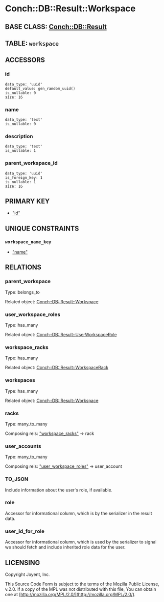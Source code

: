 # Conch::DB::Result::Workspace

## BASE CLASS: [Conch::DB::Result](../modules/Conch%3A%3ADB%3A%3AResult)

## TABLE: `workspace`

## ACCESSORS

### id

```
data_type: 'uuid'
default_value: gen_random_uuid()
is_nullable: 0
size: 16
```

### name

```
data_type: 'text'
is_nullable: 0
```

### description

```
data_type: 'text'
is_nullable: 1
```

### parent\_workspace\_id

```
data_type: 'uuid'
is_foreign_key: 1
is_nullable: 1
size: 16
```

## PRIMARY KEY

- ["id"](#id)

## UNIQUE CONSTRAINTS

### `workspace_name_key`

- ["name"](#name)

## RELATIONS

### parent\_workspace

Type: belongs\_to

Related object: [Conch::DB::Result::Workspace](../modules/Conch%3A%3ADB%3A%3AResult%3A%3AWorkspace)

### user\_workspace\_roles

Type: has\_many

Related object: [Conch::DB::Result::UserWorkspaceRole](../modules/Conch%3A%3ADB%3A%3AResult%3A%3AUserWorkspaceRole)

### workspace\_racks

Type: has\_many

Related object: [Conch::DB::Result::WorkspaceRack](../modules/Conch%3A%3ADB%3A%3AResult%3A%3AWorkspaceRack)

### workspaces

Type: has\_many

Related object: [Conch::DB::Result::Workspace](../modules/Conch%3A%3ADB%3A%3AResult%3A%3AWorkspace)

### racks

Type: many\_to\_many

Composing rels: ["workspace\_racks"](#workspace_racks) -> rack

### user\_accounts

Type: many\_to\_many

Composing rels: ["user\_workspace\_roles"](#user_workspace_roles) -> user\_account

### TO\_JSON

Include information about the user's role, if available.

### role

Accessor for informational column, which is by the serializer in the result data.

### user\_id\_for\_role

Accessor for informational column, which is used by the serializer to signal we should fetch
and include inherited role data for the user.

## LICENSING

Copyright Joyent, Inc.

This Source Code Form is subject to the terms of the Mozilla Public License,
v.2.0. If a copy of the MPL was not distributed with this file, You can obtain
one at [http://mozilla.org/MPL/2.0/](http://mozilla.org/MPL/2.0/).
